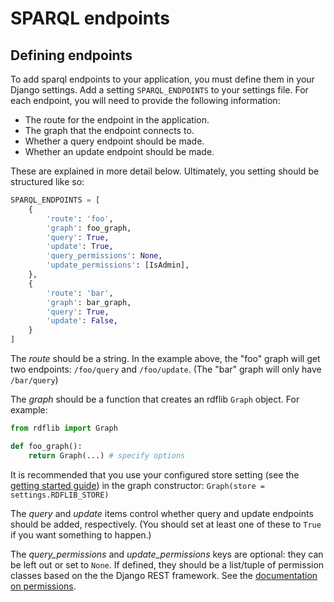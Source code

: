 # SPARQL endpoints

## Defining endpoints

To add sparql endpoints to your application, you must define them in your Django settings. Add a setting `SPARQL_ENDPOINTS` to your settings file. For each endpoint, you will need to provide the following information:

- The route for the endpoint in the application.
- The graph that the endpoint connects to.
- Whether a query endpoint should be made.
- Whether an update endpoint should be made.

These are explained in more detail below. Ultimately, you setting should be structured like so:

```python
SPARQL_ENDPOINTS = [
    {
        'route': 'foo',
        'graph': foo_graph,
        'query': True,
        'update': True,
        'query_permissions': None,
        'update_permissions': [IsAdmin],
    },
    {
        'route': 'bar',
        'graph': bar_graph,
        'query': True,
        'update': False,
    }
]
```

The _route_ should be a string. In the example above, the "foo" graph will get two endpoints: `/foo/query` and `/foo/update`. (The "bar" graph will only have `/bar/query`)

The _graph_ should be a function that creates an rdflib `Graph` object. For example:

```python
from rdflib import Graph

def foo_graph():
    return Graph(...) # specify options
```

It is recommended that you use your configured store setting (see the [getting started guide](/getting-started)) in the graph constructor: `Graph(store = settings.RDFLIB_STORE)`

The _query_ and _update_ items control whether query and update endpoints should be added, respectively. (You should set at least one of these to `True` if you want something to happen.)

The *query_permissions* and *update_permissions* keys are optional: they can be left out or set to `None`. If defined, they should be a list/tuple of permission classes based on the the Django REST framework. See the [documentation on permissions](https://www.django-rest-framework.org/api-guide/permissions/).